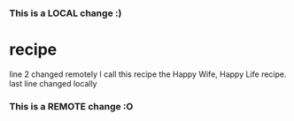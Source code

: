 ### This is a LOCAL change :)
# recipe
line 2 changed remotely
I call this recipe the Happy Wife, Happy Life recipe.
last line changed locally
### This is a REMOTE change :O
